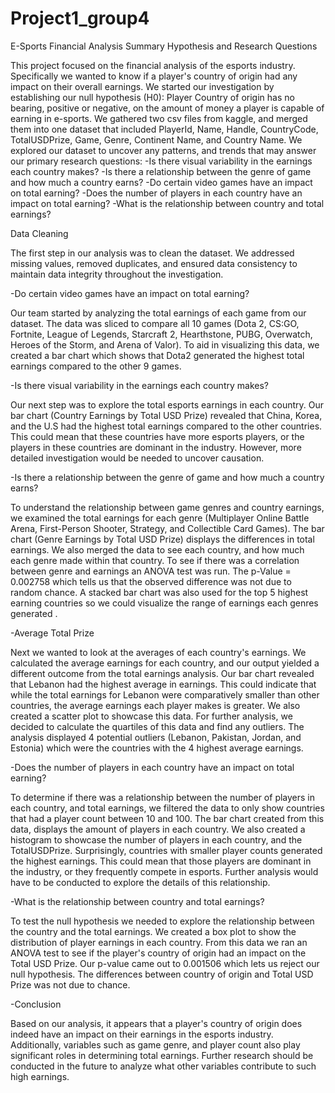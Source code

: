 # Project1_group4

E-Sports Financial Analysis Summary
Hypothesis and Research Questions

This project focused on the financial analysis of the esports industry. Specifically we wanted to know if a player's country of origin had any impact on their overall earnings. We started our investigation by establishing our null hypothesis (H0): Player Country of origin has no bearing, positive or negative, on the amount of money a player is capable of earning in e-sports. We gathered two csv files from kaggle, and merged them into one dataset that included PlayerId, Name, Handle, CountryCode, TotalUSDPrize, Game, Genre, Continent Name, and Country Name. We explored our dataset to uncover any patterns, and trends that may answer our primary research questions: 
-Is there visual variability in the earnings each country makes?
-Is there a relationship between the genre of game and how much a country earns?
-Do certain video games have an impact on total earning?
-Does the number of players in each country have an impact on total earning?
-What is the relationship between country and total earnings?

Data Cleaning

The first step in our analysis was to clean the dataset. We addressed missing values, removed duplicates, and ensured data consistency to maintain data integrity throughout the investigation.

-Do certain video games have an impact on total earning?

 Our team started by analyzing the total earnings of each game from our dataset. The data was sliced to compare all 10 games (Dota 2, CS:GO, Fortnite, League of Legends, Starcraft 2, Hearthstone, PUBG, Overwatch, Heroes of the Storm, and Arena of Valor). To aid in visualizing this data, we created a bar chart which shows that Dota2 generated the highest total earnings compared to the other 9 games. 

-Is there visual variability in the earnings each country makes?

 Our next step was to explore  the total esports earnings in each country. Our bar chart (Country Earnings by Total USD Prize) revealed that China, Korea, and the U.S had the highest total earnings compared to the other countries. This could mean that these countries have more esports players, or the players in these countries are dominant in the industry. However, more detailed investigation would be needed to uncover causation.


-Is there a relationship between the genre of game and how much a country earns?

 To understand the relationship between game genres and country earnings, we examined the total earnings for each genre (Multiplayer Online Battle Arena, First-Person Shooter, Strategy, and Collectible Card Games). The bar chart (Genre Earnings by Total USD Prize) displays the differences in total earnings. We also merged the data to see each country, and how much each genre made within that country. To see if there was a correlation between genre and earnings an ANOVA test was run. The p-Value = 0.002758 which tells us that the observed difference was not due to random chance. A stacked bar chart was also used for the top 5 highest earning countries so we could visualize the range of earnings each genres generated .

-Average Total Prize

 Next we wanted to look at the averages of each country's earnings. We calculated the average earnings for each country, and our output yielded a different outcome from the total earnings analysis. Our bar chart revealed that Lebanon had the highest average in earnings. This could indicate that while the total earnings for Lebanon were comparatively smaller than other countries, the average earnings each player makes is greater. We also created a scatter plot to showcase this data. For further analysis, we decided to calculate the quartiles of this data and find any outliers. The analysis displayed 4 potential outliers (Lebanon, Pakistan, Jordan, and Estonia) which were the countries with the 4 highest average earnings. 


-Does the number of players in each country have an impact on total earning?

 To determine if there was a relationship between the number of players in each country, and total earnings, we filtered the data to only show countries that had a player count between 10 and 100. The bar chart created from this data, displays the amount of players in each country. We also created a histogram to showcase the number of players in each country, and the TotalUSDPrize. Surprisingly, countries with smaller player counts generated the highest earnings. This could mean that those players are dominant in the industry, or they frequently compete in esports. Further analysis would have to be conducted to explore the details of this relationship.

-What is the relationship between country and total earnings?

 To test the null hypothesis we needed to explore the relationship between the country and the total earnings. We created a box plot to show the distribution of player earnings in each country. From this data we ran an ANOVA test to see if the player's country of origin had an impact on the Total USD Prize. Our p-value came out to 0.001506 which lets us reject our null hypothesis. The differences between country of origin and Total USD Prize was not due to chance.

-Conclusion

 Based on our analysis, it appears that a player's country of origin does indeed have an impact on their earnings in the esports industry. Additionally, variables such as game genre, and player count also play significant roles in determining total earnings. Further research should be conducted in the future to analyze what other variables contribute to such high earnings. 
